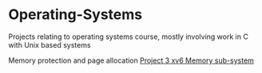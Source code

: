 # Operating-Systems
Projects relating to operating systems course, mostly involving work in C with Unix based systems

Memory protection and page allocation
[Project 3 xv6 Memory sub-system](https://pages.cs.wisc.edu/~shivaram/cs537-sp20/p3.html)
